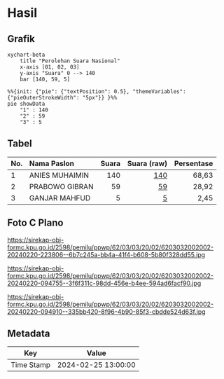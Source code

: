 # Hasil

## Grafik

```mermaid
xychart-beta
    title "Perolehan Suara Nasional"
    x-axis [01, 02, 03]
    y-axis "Suara" 0 --> 140
    bar [140, 59, 5]
```

```mermaid
%%{init: {"pie": {"textPosition": 0.5}, "themeVariables": {"pieOuterStrokeWidth": "5px"}} }%%
pie showData
    "1" : 140
    "2" : 59
    "3" : 5
```

## Tabel

| No. | Nama Paslon    | Suara | Suara (raw) | Persentase |
|:--- |:-------------- | -----:| -----------:| ----------:|
| 1   | ANIES MUHAIMIN | 140   | [140][p-1]  | 68,63      |
| 2   | PRABOWO GIBRAN | 59    | [59][p-2]   | 28,92      |
| 3   | GANJAR MAHFUD  | 5     | [5][p-3]    | 2,45       |


[p-1]: https://github.com/gigit-pemilu/pemilu-2024/blob/main/pilpres/hitung-suara/sub/62-kalimantan-tengah/sub/03-kapuas/sub/03-kapuas-timur/sub/2002-anjir-serapat-tengah/sub/002-tps/sub/paslon-1.txt
[p-2]: https://github.com/gigit-pemilu/pemilu-2024/blob/main/pilpres/hitung-suara/sub/62-kalimantan-tengah/sub/03-kapuas/sub/03-kapuas-timur/sub/2002-anjir-serapat-tengah/sub/002-tps/sub/paslon-2.txt
[p-3]: https://github.com/gigit-pemilu/pemilu-2024/blob/main/pilpres/hitung-suara/sub/62-kalimantan-tengah/sub/03-kapuas/sub/03-kapuas-timur/sub/2002-anjir-serapat-tengah/sub/002-tps/sub/paslon-3.txt

## Foto C Plano

https://sirekap-obj-formc.kpu.go.id/2598/pemilu/ppwp/62/03/03/20/02/6203032002002-20240220-223806--6b7c245a-bb4a-41f4-b608-5b80f328dd55.jpg

https://sirekap-obj-formc.kpu.go.id/2598/pemilu/ppwp/62/03/03/20/02/6203032002002-20240220-094755--3f6f311c-98dd-456e-b4ee-594ad6facf90.jpg

https://sirekap-obj-formc.kpu.go.id/2598/pemilu/ppwp/62/03/03/20/02/6203032002002-20240220-094910--335bb420-8f96-4b90-85f3-cbdde524d63f.jpg


## Metadata

| Key        | Value               |
| ---------- | ------------------- |
| Time Stamp | 2024-02-25 13:00:00 |



